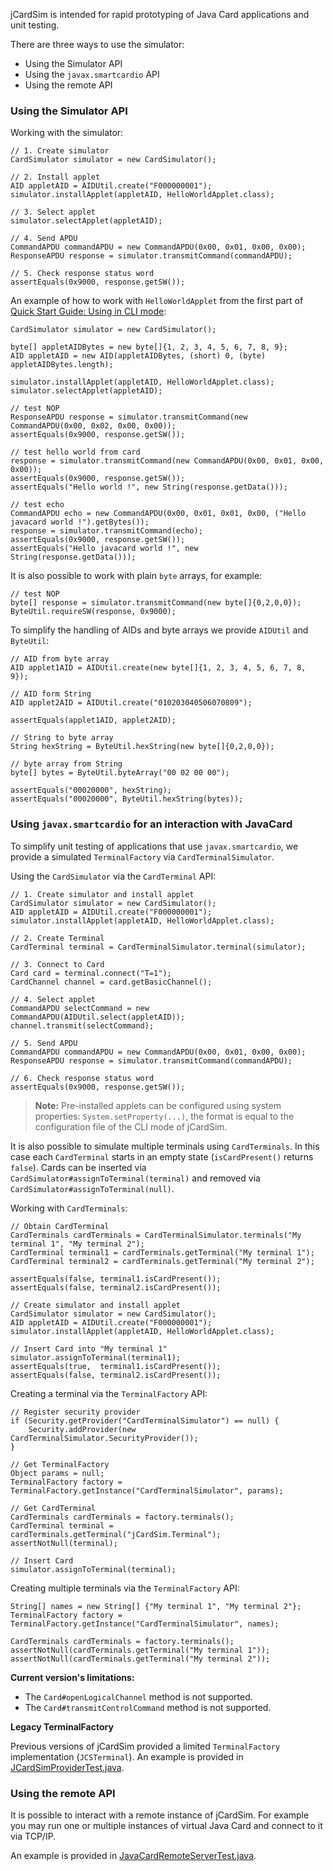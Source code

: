 jCardSim is intended for rapid prototyping of Java Card applications and unit testing.

There are three ways to use the simulator:

 - Using the Simulator API
 - Using the `javax.smartcardio` API
 - Using the remote API

### Using the Simulator API

Working with the simulator:

	// 1. Create simulator
	CardSimulator simulator = new CardSimulator();

	// 2. Install applet
	AID appletAID = AIDUtil.create("F000000001");
	simulator.installApplet(appletAID, HelloWorldApplet.class);

	// 3. Select applet
	simulator.selectApplet(appletAID);

	// 4. Send APDU
	CommandAPDU commandAPDU = new CommandAPDU(0x00, 0x01, 0x00, 0x00);
	ResponseAPDU response = simulator.transmitCommand(commandAPDU);

	// 5. Check response status word
	assertEquals(0x9000, response.getSW());

An example of how to work with `HelloWorldApplet` from the first part of [Quick Start Guide: Using in CLI mode](http://jcardsim.org/docs/quick-start-guide-using-in-cli-mode):

	CardSimulator simulator = new CardSimulator();

	byte[] appletAIDBytes = new byte[]{1, 2, 3, 4, 5, 6, 7, 8, 9};
	AID appletAID = new AID(appletAIDBytes, (short) 0, (byte) appletAIDBytes.length);

	simulator.installApplet(appletAID, HelloWorldApplet.class);
	simulator.selectApplet(appletAID);

	// test NOP
	ResponseAPDU response = simulator.transmitCommand(new CommandAPDU(0x00, 0x02, 0x00, 0x00));
	assertEquals(0x9000, response.getSW());

	// test hello world from card
	response = simulator.transmitCommand(new CommandAPDU(0x00, 0x01, 0x00, 0x00));
	assertEquals(0x9000, response.getSW());
	assertEquals("Hello world !", new String(response.getData()));

	// test echo
	CommandAPDU echo = new CommandAPDU(0x00, 0x01, 0x01, 0x00, ("Hello javacard world !").getBytes());
	response = simulator.transmitCommand(echo);
	assertEquals(0x9000, response.getSW());
	assertEquals("Hello javacard world !", new String(response.getData()));

It is also possible to work with plain `byte` arrays, for example:

	// test NOP
	byte[] response = simulator.transmitCommand(new byte[]{0,2,0,0});
	ByteUtil.requireSW(response, 0x9000);

To simplify the handling of AIDs and byte arrays we provide `AIDUtil` and `ByteUtil`:

	// AID from byte array
	AID applet1AID = AIDUtil.create(new byte[]{1, 2, 3, 4, 5, 6, 7, 8, 9});

	// AID form String
	AID applet2AID = AIDUtil.create("010203040506070809");

	assertEquals(applet1AID, applet2AID);

	// String to byte array
	String hexString = ByteUtil.hexString(new byte[]{0,2,0,0});

	// byte array from String
	byte[] bytes = ByteUtil.byteArray("00 02 00 00");

	assertEquals("00020000", hexString);
	assertEquals("00020000", ByteUtil.hexString(bytes));

### Using `javax.smartcardio` for an interaction with JavaCard

To simplify unit testing of applications that use `javax.smartcardio`,
we provide a simulated `TerminalFactory` via `CardTerminalSimulator`.

Using the `CardSimulator` via the `CardTerminal` API:

	// 1. Create simulator and install applet
	CardSimulator simulator = new CardSimulator();
	AID appletAID = AIDUtil.create("F000000001");
	simulator.installApplet(appletAID, HelloWorldApplet.class);

	// 2. Create Terminal
	CardTerminal terminal = CardTerminalSimulator.terminal(simulator);

	// 3. Connect to Card
	Card card = terminal.connect("T=1");
	CardChannel channel = card.getBasicChannel();

	// 4. Select applet
	CommandAPDU selectCommand = new CommandAPDU(AIDUtil.select(appletAID));
	channel.transmit(selectCommand);

	// 5. Send APDU
	CommandAPDU commandAPDU = new CommandAPDU(0x00, 0x01, 0x00, 0x00);
	ResponseAPDU response = simulator.transmitCommand(commandAPDU);

	// 6. Check response status word
	assertEquals(0x9000, response.getSW());

> **Note:** Pre-installed applets can be configured using system properties: `System.setProperty(...)`, the format is equal to the configuration file of the CLI mode of jCardSim.

It is also possible to simulate multiple terminals using `CardTerminals`.
In this case each `CardTerminal` starts in an empty state (`isCardPresent()` returns `false`).
Cards can be inserted via `CardSimulator#assignToTerminal(terminal)` and removed via
`CardSimulator#assignToTerminal(null)`.

Working with `CardTerminals`:

	// Obtain CardTerminal
	CardTerminals cardTerminals = CardTerminalSimulator.terminals("My terminal 1", "My terminal 2");
	CardTerminal terminal1 = cardTerminals.getTerminal("My terminal 1");
	CardTerminal terminal2 = cardTerminals.getTerminal("My terminal 2");

	assertEquals(false, terminal1.isCardPresent());
	assertEquals(false, terminal2.isCardPresent());

	// Create simulator and install applet
	CardSimulator simulator = new CardSimulator();
	AID appletAID = AIDUtil.create("F000000001");
	simulator.installApplet(appletAID, HelloWorldApplet.class);

	// Insert Card into "My terminal 1"
	simulator.assignToTerminal(terminal1);
	assertEquals(true,  terminal1.isCardPresent());
	assertEquals(false, terminal2.isCardPresent());

Creating a terminal via the `TerminalFactory` API:

	// Register security provider
	if (Security.getProvider("CardTerminalSimulator") == null) {
		Security.addProvider(new CardTerminalSimulator.SecurityProvider());
	}

	// Get TerminalFactory
	Object params = null;
	TerminalFactory factory = TerminalFactory.getInstance("CardTerminalSimulator", params);

	// Get CardTerminal
	CardTerminals cardTerminals = factory.terminals();
	CardTerminal terminal = cardTerminals.getTerminal("jCardSim.Terminal");
	assertNotNull(terminal);

	// Insert Card
	simulator.assignToTerminal(terminal);

Creating multiple terminals via the `TerminalFactory` API:

	String[] names = new String[] {"My terminal 1", "My terminal 2"};
	TerminalFactory factory = TerminalFactory.getInstance("CardTerminalSimulator", names);

	CardTerminals cardTerminals = factory.terminals();
	assertNotNull(cardTerminals.getTerminal("My terminal 1"));
	assertNotNull(cardTerminals.getTerminal("My terminal 2"));

**Current version's limitations:**  

- The `Card#openLogicalChannel` method is not supported.
- The `Card#transmitControlCommand` method is not supported.

**Legacy TerminalFactory**

Previous versions of jCardSim provided a limited `TerminalFactory` implementation (`JCSTerminal`). An example is provided in [JCardSimProviderTest.java](https://github.com/licel/jcardsim/blob/master/src/test/java/com/licel/jcardsim/smartcardio/JCardSimProviderTest.java).

### Using the remote API

It is possible to interact with a remote instance of jCardSim. For example you may
run one or multiple instances of virtual Java Card and connect to it via TCP/IP.

An example is provided in [JavaCardRemoteServerTest.java](https://github.com/licel/jcardsim/blob/master/src/test/java/com/licel/jcardsim/remote/JavaCardRemoteServerTest.java).
